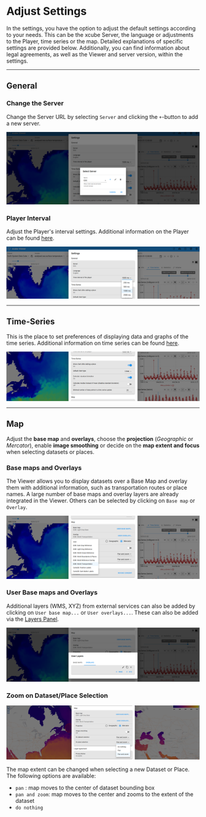 # Adjust Settings

In the settings, you have the option to adjust the default settings according to your needs. This can be the xcube Server, the language or adjustments to the Player, time series or the map. Detailed explanations of specific settings are provided below. Additionally, you can find information about legal agreements, as well as the Viewer and server version, within the settings.

---

## General

### Change the Server

Change the Server URL by selecting `Server` and clicking the `+`-button to add a new server.

![Settings - Change Server](../assets/images/viewer/settings_server.png)

### Player Interval

Adjust the Player's interval settings. Additional information on the Player can be found [here](../user_guide/analyse.md/#the-player).

![Settings - Player Interval](../assets/images/viewer/settings_player.png)

---

## Time-Series

This is the place to set preferences of displaying data and graphs of the time series. Additional information on time series can be found [here](../user_guide/analyse.md/#time-series).

![Settings - Time Series](../assets/images/viewer/settings_timeseries.png)

---

## Map

Adjust the **base map** and **overlays**, choose the **projection** (_Geographic_ or _Mercator_), enable **image smoothing** or decide on the **map extent and focus** when selecting datasets or places.

### Base maps and Overlays

The Viewer allows you to display datasets over a Base Map and overlay them with additional information, such as transportation routes or place names. A large number of base maps and overlay layers are already integrated in the Viewer. Others can be selected by clicking on `Base map` or `Overlay`.

![Settings - Maps - Overlay](../assets/images/viewer/settings_overlay.png)

### User Base maps and Overlays

Additional layers (WMS, XYZ) from external services can also be added by clicking on `User base map...` or `User overlays...`. These can also be added via the [Layers Panel](../user_guide/getting_started.md/#adjust-layer-visibilities).

![Settings - Maps - User Maps](../assets/images/viewer/settings_usermaps.png)

### Zoom on Dataset/Place Selection

![On Selection](../assets/images/viewer/settings_on_selection.png)

The map extent can be changed when selecting a new Dataset or Place. The following options are available:

- `pan` : map moves to the center of dataset bounding box
- `pan and zoom`: map moves to the center and zooms to the extent of the dataset
- `do nothing`
